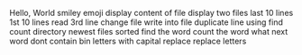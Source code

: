 Hello, World
smiley emoji
display content of file
display two files
last 10 lines
1st 10 lines
read 3rd line
change file
write into file
duplicate line
using find
count directory
newest files
sorted
find the word
count the word
what next
word dont contain bin
letters with capital
replace
replace letters
